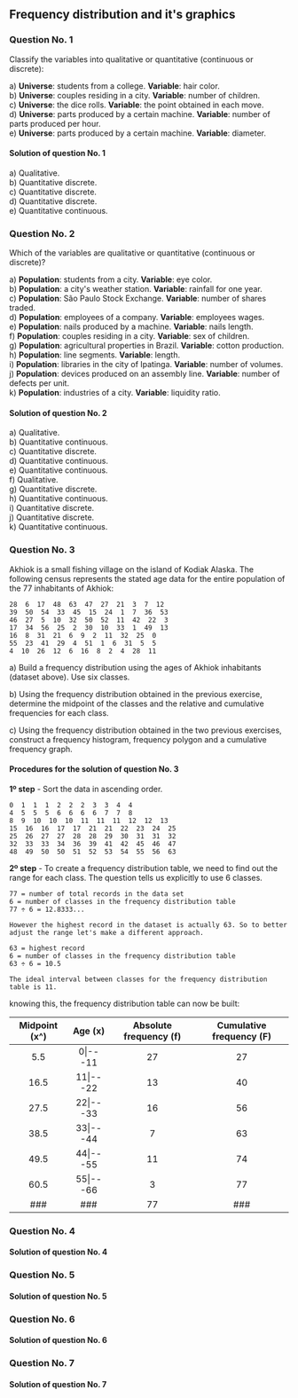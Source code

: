 ## Frequency distribution and it's graphics


### Question No. 1

Classify the variables into qualitative or quantitative (continuous or discrete):

a)  __Universe__: students from a college. __Variable__: hair color.  
b)  __Universe__: couples residing in a city. __Variable__: number of children.  
c)  __Universe__: the dice rolls. __Variable__: the point obtained in each move.  
d)  __Universe__: parts produced by a certain machine. __Variable__: number of parts produced per hour.  
e)  __Universe__: parts produced by a certain machine. __Variable__: diameter.  

#### Solution of question No. 1

a) Qualitative.  
b) Quantitative discrete.  
c) Quantitative discrete.  
d) Quantitative discrete.  
e) Quantitative continuous.  


### Question No. 2

Which of the variables are qualitative or quantitative (continuous or discrete)?

a) __Population__: students from a city. __Variable__: eye color.  
b) __Population__: a city's weather station. __Variable__: rainfall for one year.  
c) __Population__: São Paulo Stock Exchange. __Variable__: number of shares traded.  
d) __Population__: employees of a company. __Variable__: employees wages.  
e) __Population__: nails produced by a machine. __Variable__: nails length.  
f) __Population__: couples residing in a city. __Variable__: sex of children.  
g) __Population__: agricultural properties in Brazil. __Variable__: cotton production.  
h) __Population__: line segments. __Variable__: length.  
i) __Population__: libraries in the city of Ipatinga. __Variable__: number of volumes.  
j) __Population__: devices produced on an assembly line. __Variable__: number of defects per unit.  
k) __Population__: industries of a city. __Variable__: liquidity ratio.  

#### Solution of question No. 2

a) Qualitative.  
b) Quantitative continuous.  
c) Quantitative discrete.  
d) Quantitative continuous.  
e) Quantitative continuous.  
f) Qualitative.  
g) Quantitative discrete.  
h) Quantitative continuous.  
i) Quantitative discrete.  
j) Quantitative discrete.  
k) Quantitative continuous.  


### Question No. 3

Akhiok is a small fishing village on the island of Kodiak  Alaska. The following census represents the stated age data for the entire population of the 77 inhabitants of Akhiok:

```
28  6  17  48  63  47  27  21  3  7  12
39  50  54  33  45  15  24  1  7  36  53
46  27  5  10  32  50  52  11  42  22  3
17  34  56  25  2  30  10  33  1  49  13
16  8  31  21  6  9  2  11  32  25  0
55  23  41  29  4  51  1  6  31  5  5
4  10  26  12  6  16  8  2  4  28  11
```

a) Build a frequency distribution using the ages of Akhiok inhabitants (dataset above). Use six classes.

b) Using the frequency distribution obtained in the previous exercise, determine the midpoint of the classes and the relative and cumulative frequencies for each class.

c) Using the frequency distribution obtained in the two previous exercises, construct a frequency histogram, frequency polygon and a cumulative frequency graph.

#### Procedures for the solution of question No. 3

__1º step__ - Sort the data in ascending order.

```
0  1  1  1  2  2  2  3  3  4  4
4  5  5  5  6  6  6  6  7  7  8
8  9  10  10  10  11  11  11  12  12  13
15  16  16  17  17  21  21  22  23  24  25
25  26  27  27  28  28  29  30  31  31  32
32  33  33  34  36  39  41  42  45  46  47
48  49  50  50  51  52  53  54  55  56  63
```

__2º step__ - To create a frequency distribution table, we need to find out the range for each class. The question tells us explicitly to use 6 classes.

```
77 = number of total records in the data set
6 = number of classes in the frequency distribution table
77 ÷ 6 = 12.8333...

However the highest record in the dataset is actually 63. So to better adjust the range let's make a different approach.

63 = highest record
6 = number of classes in the frequency distribution table
63 ÷ 6 = 10.5

The ideal interval between classes for the frequency distribution table is 11.
```

knowing this, the frequency distribution table can now be built:

| Midpoint (x^) |  Age (x) | Absolute frequency (f) | Cumulative frequency (F) |
|:-------------:|:--------:|:----------------------:|:------------------------:|
|      5.5      |  0\|---11 |           27           |            27            |
|      16.5     | 11\|---22 |           13           |            40            |
|      27.5     | 22\|---33 |           16           |            56            |
|      38.5     | 33\|---44 |            7           |            63            |
|      49.5     | 44\|---55 |           11           |            74            |
|      60.5     | 55\|---66 |            3           |            77            |
|      ###      |    ###   |           77           |            ###           |

### Question No. 4

#### Solution of question No. 4


### Question No. 5

#### Solution of question No. 5


### Question No. 6

#### Solution of question No. 6


### Question No. 7

#### Solution of question No. 7
